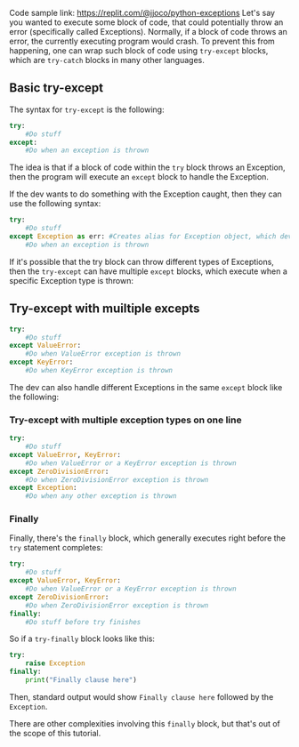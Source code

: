 Code sample link: <https://replit.com/@jjoco/python-exceptions>
Let's say you wanted to execute some block of code, that could potentially throw an error (specifically called Exceptions). Normally, if a block of code throws an error, the currently executing program would crash. To prevent this from happening, one can wrap such block of code using `try-except` blocks, which are `try-catch` blocks in many other languages.

## Basic try-except
The syntax for `try-except` is the following:
```python
try:
    #Do stuff
except:
    #Do when an exception is thrown
```
The idea is that if a block of code within the `try` block throws an Exception, then the program will execute an `except` block to handle the Exception.

If the dev wants to do something with the Exception caught, then they can use the following syntax:
```python
try:
    #Do stuff
except Exception as err: #Creates alias for Exception object, which dev can do stuff with
    #Do when an exception is thrown
```

If it's possible that the try block can throw different types of Exceptions, then the `try-except` can have multiple `except` blocks, which execute when a specific Exception type is thrown:
## Try-except with muiltiple excepts
```python
try:
    #Do stuff
except ValueError:
    #Do when ValueError exception is thrown
except KeyError:
    #Do when KeyError exception is thrown
```

The dev can also handle different Exceptions in the same `except` block like the following:
### Try-except with multiple exception types on one line
```python
try:
    #Do stuff
except ValueError, KeyError:
    #Do when ValueError or a KeyError exception is thrown
except ZeroDivisionError:
    #Do when ZeroDivisionError exception is thrown
except Exception:
    #Do when any other exception is thrown
```

### Finally

Finally, there's the `finally` block, which generally executes right before the `try` statement completes:
```python
try:
    #Do stuff
except ValueError, KeyError:
    #Do when ValueError or a KeyError exception is thrown
except ZeroDivisionError:
    #Do when ZeroDivisionError exception is thrown
finally:
    #Do stuff before try finishes
```

So if a `try-finally` block looks like this:
```python
try:
    raise Exception
finally:
    print("Finally clause here")
```
Then, standard output would show `Finally clause here` followed by the `Exception`.

There are other complexities involving this `finally` block, but that's out of the scope of this tutorial.
